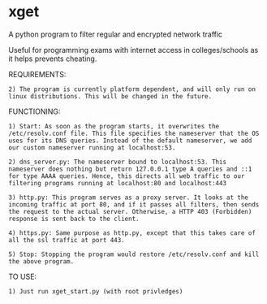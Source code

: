 # xget
A python program to filter regular and encrypted network traffic

Useful for programming exams with internet access in colleges/schools as it helps prevents cheating.

REQUIREMENTS:

	2) The program is currently platform dependent, and will only run on linux distributions. This will be changed in the future.

FUNCTIONING:

	1) Start: As soon as the program starts, it overwrites the /etc/resolv.conf file. This file specifies the nameserver that the OS uses for its DNS queries. Instead of the default nameserver, we add our custom nameserver running at localhost:53.

	2) dns_server.py: The nameserver bound to localhost:53. This nameserver does nothing but return 127.0.0.1 type A queries and ::1 for type AAAA queries. Hence, this directs all web traffic to our filtering programs running at localhost:80 and localhost:443

	3) http.py: This program serves as a proxy server. It looks at the incoming traffic at port 80, and if it passes all filters, then sends the request to the actual server. Otherwise, a HTTP 403 (Forbidden) response is sent back to the client.

	4) https.py: Same purpose as http.py, except that this takes care of all the ssl traffic at port 443.

	5) Stop: Stopping the program would restore /etc/resolv.conf and kill the above program.

TO USE:

	1) Just run xget_start.py (with root privledges)



